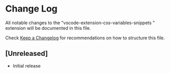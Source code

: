 # Change Log

All notable changes to the "vscode-extension-css-variables-snippets " extension will be documented in this file.

Check [Keep a Changelog](http://keepachangelog.com/) for recommendations on how to structure this file.

## [Unreleased]

- Initial release